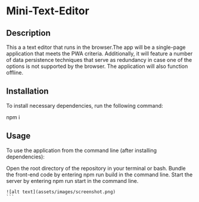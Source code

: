 # Mini-Text-Editor

## Description

This a a text editor that runs in the browser.The app will be a single-page application that meets the PWA criteria. Additionally, it will feature a number of data persistence techniques that serve as redundancy in case one of the options is not supported by the browser. The application will also function offline.

## Installation

To install necessary dependencies, run the following command:

npm i

## Usage

To use the application from the command line (after installing dependencies):

Open the root directory of the repository in your terminal or bash.
Bundle the front-end code by entering npm run build in the command line.
Start the server by entering npm run start in the command line.


    ![alt text](assets/images/screenshot.png)
    ```

